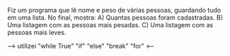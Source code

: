 Fiz um programa que lê nome e peso de várias pessoas, guardando tudo em uma lista.
No final, mostra:
A) Quantas pessoas foram cadastradas.
B) Uma listagem com as pessoas mais pesadas.
C) Uma listagem com as pessoas mais leves.

--> utilizei "while True" "if" "else" "break" "for" <--
